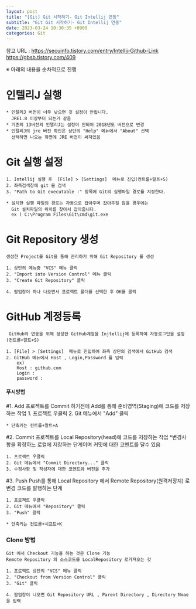 ```yaml
---
layout: post
title: "[Git] Git 시작하기- Git Intellij 연동"
subtitle: "Git Git 시작하기- Git Intellij 연동"
date: 2023-03-24 10:30:35 +0900
categories: Git
---
```

참고 URL : 
	https://secuinfo.tistory.com/entry/Intellij-Github-Link
	https://gbsb.tistory.com/409

※ 아래의 내용을 순차적으로 진행


# 인텔리J 실행
	* 인텔리J 버전이 너무 낮으면 깃 설정이 안됩니다.
	  JRE1.8 이상부터 되는거 같음
	* 기존의 13버전의 인텔리J는 설정이 안되어 2018년도 버전으로 변경
	* 인텔리J의 jre 버전 확인은 상단의 "Help" 메뉴에서 "About" 선택
	  선택하면 나오는 화면에 JRE 버전이 써져있음


# Git 실행 설정
	1. Intellij 실행 후  [File] > [Settings]  메뉴로 진입(컨트롤+알트+S)
	2. 좌측검색창에 git 을 검색
	3. "Path to Git executable :" 항목에 Git의 실행파일 경로를 지정한다.

	* 설치한 실행 파일의 경로는 자동으로 잡아주며 잡아주질 않을 경우에는
	  Git 설치파일의 위치를 찾아서 잡아줍니다.
	  ex ) C:\Program Files\Git\cmd\git.exe


# Git Repository 생성

	생성한 Project를 Git을 통해 관리하기 위해 Git Repository 를 생성
	
	1. 상단의 메뉴중 "VCS" 메뉴 클릭
	2. "Import into Version Control" 메뉴 클릭
	3. "Create Git Repository" 클릭

	4. 팝업창이 하나 나오면서 프로젝트 폴더를 선택한 후 OK를 클릭





# GitHub 계정등록
	
	 GitHub와 연동을 위해 생성한 GitHub계정을 Injtellij에 등록하여 자동로그인을 설정 (컨트롤+알트+S)

	1. [File] > [Settings]  메뉴로 진입하여 좌측 상단의 검색에서 GitHub 검색
	2. GitHub 메뉴에서 Host , Login,Password 를 입력
		ex)
		Host : github.com
		Login : 
		password : 



#### 푸시방법 

#1. Add 
	프로젝트를 Commit 하기전에 Add를 통해 준비영역(Staging)에 코드를 저장하는 작업
	1. 프로젝트 우클릭
	2. Git 메뉴에서 "Add" 클릭
	
	* 단축키는 컨트롤+알트+A



#2. Commit 
	프로젝트를 Local Repository(head)에 코드를 저장하는 작업
	*변경사항을 확정하느 로컬에 저장하는 단계이며 커밋에 대한 코멘트를 달수 있음

	1. 프로젝트 우클릭
	2. Git 메뉴에서 "Commit Directory..." 클릭	
	3. 수정사항 및 작성자에 대한 코멘트와 버전을 추가

#3. Push 
	Push를 통해 Local Repository 에서 Remote Repository(원격저장지) 로 변경 코드를 발행하는 단계

	1. 프로젝트 우클릭
	2. Git 메뉴에서 "Repository" 클릭	
	3. "Push" 클릭

	* 단축키는 컨트롤+시프트+K



### Clone 방법
	Git 에서 Checkout 기능을 하는 것은 Clone 기능
	Remote Repository 의 소스코드를 LocalRepository 로가져오는 것

	1. 프로젝트 상단의 "VCS" 메뉴 클릭
	2. "Checkout from Version Control" 클릭
	3. "Git" 클릭

	4. 팝업창이 나오면 Git Repository URL , Parent Directory , Directory Nmae 을 입력



